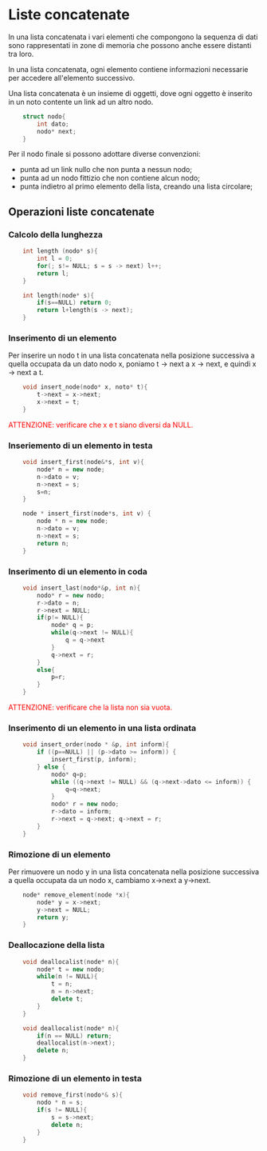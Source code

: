 # Liste concatenate
In una lista concatenata i vari elementi che compongono la sequenza di dati sono rappresentati in zone di memoria che possono anche essere distanti tra loro.

In una lista concatenata, ogni elemento contiene informazioni necessarie per accedere all'elemento successivo.

Una lista concatenata è un insieme di oggetti, dove ogni oggetto è inserito in un noto contente un link ad un altro nodo.

```cpp
	struct nodo{
		int dato;
		nodo* next;
	}
```

Per il nodo finale si possono adottare diverse convenzioni:
- punta ad un link nullo che non punta a nessun nodo;
- punta ad un nodo fittizio che non contiene alcun nodo;
- punta indietro al primo elemento della lista, creando una lista circolare;

## Operazioni liste concatenate
### Calcolo della lunghezza
```cpp
	int length (nodo* s){
		int l = 0;
		for(; s!= NULL; s = s -> next) l++;
		return l;
	}
```

```cpp
	int length(node* s){
		if(s==NULL) return 0;
		return l+length(s -> next);
	}
```

### Inserimento di un elemento
Per inserire un nodo t in una lista concatenata nella posizione successiva a quella occupata da un dato nodo x, poniamo t -> next a x -> next, e quindi x -> next a t.

```cpp
	void insert_node(nodo* x, noto* t){
		t->next = x->next;
		x->next = t;
	}
```

<span style="color:red"> ATTENZIONE: verificare che x e t siano diversi da NULL.</span>

### Inseriemento di un elemento in testa
```cpp
	void insert_first(node&*s, int v){
		node* n = new node;
		n->dato = v;
		n->next = s;
		s=n;
	}
```

```cpp
	node * insert_first(node*s, int v) {
		node * n = new node;
		n->dato = v;
		n->next = s;
		return n; 
	}
```

### Inserimento di un elemento in coda
```cpp
	void insert_last(nodo*&p, int n){
		nodo* r = new nodo;
		r->dato = n;
		r->next = NULL;
		if(p!= NULL){
			node* q = p;
			while(q->next != NULL){
				q = q->next
			}
			q->next = r; 
		}
		else{
			p=r;
		}
	}
```

<span style="color:red"> ATTENZIONE: verificare che la lista non sia vuota.</span>

### Inserimento di un elemento in una lista ordinata
```cpp
	void insert_order(nodo * &p, int inform){
		if ((p==NULL) || (p->dato >= inform)) {
			insert_first(p, inform);
		} else {
			nodo* q=p; 
			while ((q->next != NULL) && (q->next->dato <= inform)) {
				q=q->next;
			}
			nodo* r = new nodo;
			r->dato = inform;
			r->next = q->next; q->next = r;
		}
	}
```

### Rimozione di un elemento
Per rimuovere un nodo y in una lista concatenata nella posizione successiva a quella occupata da un nodo x, cambiamo x->next a y->next.

```cpp
	node* remove_element(node *x){
		node* y = x->next;
		y->next = NULL;
		return y;
	}
```

### Deallocazione della lista
```cpp
	void deallocalist(node* n){
		node* t = new nodo;
		while(n != NULL){
			t = n;
			n = n->next;
			delete t;
		}
	}
```

```cpp
	void deallocalist(node* n){
		if(n == NULL) return;
		deallocalist(n->next);
		delete n;
	}
```

### Rimozione di un elemento in testa
```cpp
	void remove_first(nodo*& s){
		nodo * n = s;
		if(s != NULL){
			s = s->next;
			delete n;
		}
	}
```